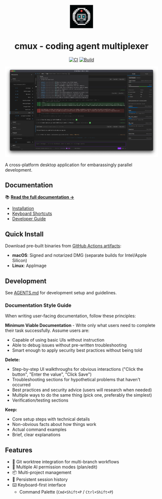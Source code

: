 <div align="center">

<img src="docs/img/logo.webp" alt="cmux logo" width="15%" />

# cmux - coding agent multiplexer

[![CI](https://github.com/coder/cmux/actions/workflows/ci.yml/badge.svg)](https://github.com/coder/cmux/actions/workflows/ci.yml)
[![Build](https://github.com/coder/cmux/actions/workflows/build.yml/badge.svg)](https://github.com/coder/cmux/actions/workflows/build.yml)

</div>

![cmux product screenshot](docs/img/product-hero.webp)

A cross-platform desktop application for embarassingly parallel development.

## Documentation

📚 **[Read the full documentation →](https://cmux.io)**

- [Installation](https://cmux.io/install.html)
- [Keyboard Shortcuts](https://cmux.io/keybinds.html)
- [Developer Guide](https://cmux.io/AGENTS.html)

## Quick Install

Download pre-built binaries from [GitHub Actions artifacts](https://github.com/coder/cmux/actions/workflows/build.yml):

- **macOS**: Signed and notarized DMG (separate builds for Intel/Apple Silicon)
- **Linux**: AppImage

## Development

See [AGENTS.md](./AGENTS.md) for development setup and guidelines.

### Documentation Style Guide

When writing user-facing documentation, follow these principles:

**Minimum Viable Documentation** - Write only what users need to complete their task successfully. Assume users are:

- Capable of using basic UIs without instruction
- Able to debug issues without pre-written troubleshooting
- Smart enough to apply security best practices without being told

**Delete:**

- Step-by-step UI walkthroughs for obvious interactions ("Click the button", "Enter the value", "Click Save")
- Troubleshooting sections for hypothetical problems that haven't occurred
- Best practices and security advice (users will research when needed)
- Multiple ways to do the same thing (pick one, preferably the simplest)
- Verification/testing sections

**Keep:**

- Core setup steps with technical details
- Non-obvious facts about how things work
- Actual command examples
- Brief, clear explanations

## Features

- 🔀 Git worktree integration for multi-branch workflows
- 🤖 Multiple AI permission modes (plan/edit)
- 📦 Multi-project management
- 💬 Persistent session history
- ⌨️ Keyboard-first interface
  - Command Palette (`Cmd+Shift+P` / `Ctrl+Shift+P`)
